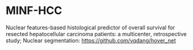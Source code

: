 # MINF-HCC
Nuclear features-based histological predictor of overall survival for resected hepatocellular carcinoma patients: a multicenter, retrospective study;
Nuclear segmentation: https://github.com/vqdang/hover_net

